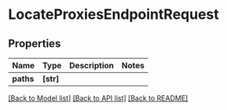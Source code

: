 # LocateProxiesEndpointRequest


## Properties

Name | Type | Description | Notes
------------ | ------------- | ------------- | -------------
**paths** | **[str]** |  | 

[[Back to Model list]](../#documentation-for-models) [[Back to API list]](../#documentation-for-api-endpoints) [[Back to README]](../)


